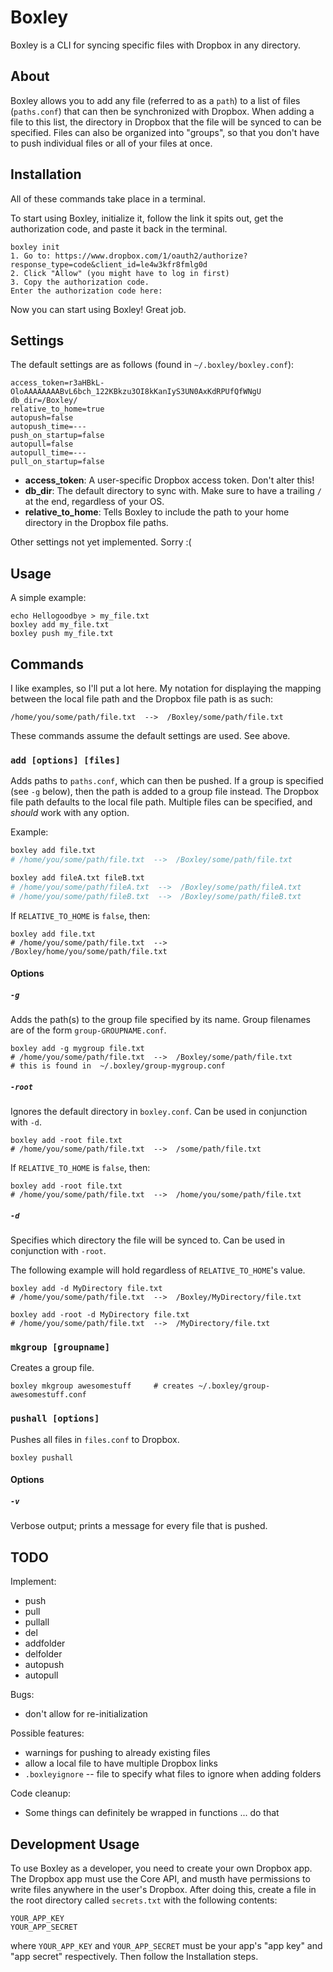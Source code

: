# Boxley
Boxley is a CLI for syncing specific files with Dropbox in any directory.

## About
Boxley allows you to add any file (referred to as a `path`) to a list of files (`paths.conf`) that can then be synchronized with Dropbox. When adding a file to this list, the directory in Dropbox that the file will be synced to can be specified. Files can also be organized into "groups", so that you don't have to push individual files or all of your files at once.

## Installation
All of these commands take place in a terminal.

To start using Boxley, initialize it, follow the link it spits out, get the authorization code, and paste it back in the terminal. 

```
boxley init
1. Go to: https://www.dropbox.com/1/oauth2/authorize?response_type=code&client_id=le4w3kfr8fmlg0d
2. Click "Allow" (you might have to log in first)
3. Copy the authorization code.
Enter the authorization code here: 
```

Now you can start using Boxley! Great job.

## Settings
The default settings are as follows (found in `~/.boxley/boxley.conf`):

```
access_token=r3aHBkL-OloAAAAAAAABvL6bch_122KBkzu3OI8kKanIyS3UN0AxKdRPUfQfWNgU
db_dir=/Boxley/
relative_to_home=true
autopush=false
autopush_time=---
push_on_startup=false
autopull=false
autopull_time=---
pull_on_startup=false
```

- **access_token**: A user-specific Dropbox access token. Don't alter this!
- **db_dir**: The default directory to sync with. Make sure to have a trailing `/` at the end, regardless of your OS.
- **relative_to_home**: Tells Boxley to include the path to your home directory in the Dropbox file paths.

Other settings not yet implemented. Sorry :(


## Usage
A simple example:

```
echo Hellogoodbye > my_file.txt
boxley add my_file.txt
boxley push my_file.txt
```

## Commands
I like examples, so I'll put a lot here. My notation for displaying the mapping between the local file path and the Dropbox file path is as such:

```
/home/you/some/path/file.txt  -->  /Boxley/some/path/file.txt
```

These commands assume the default settings are used. See above.

### `add [options] [files]`
Adds paths to `paths.conf`, which can then be pushed. If a group is specified (see `-g` below), then the path is added to a group file instead. The Dropbox file path defaults to the local file path. Multiple files can be specified, and *should* work with any option.

Example:

```bash
boxley add file.txt
# /home/you/some/path/file.txt  -->  /Boxley/some/path/file.txt

boxley add fileA.txt fileB.txt
# /home/you/some/path/fileA.txt  -->  /Boxley/some/path/fileA.txt
# /home/you/some/path/fileB.txt  -->  /Boxley/some/path/fileB.txt
```

If `RELATIVE_TO_HOME` is `false`, then:

```
boxley add file.txt
# /home/you/some/path/file.txt  -->  /Boxley/home/you/some/path/file.txt
```

#### Options

##### `-g`
Adds the path(s) to the group file specified by its name. Group filenames are of the form `group-GROUPNAME.conf`.

```
boxley add -g mygroup file.txt
# /home/you/some/path/file.txt  -->  /Boxley/some/path/file.txt
# this is found in  ~/.boxley/group-mygroup.conf
```

##### `-root`
Ignores the default directory in `boxley.conf`. Can be used in conjunction with `-d`.

```
boxley add -root file.txt
# /home/you/some/path/file.txt  -->  /some/path/file.txt
```

If `RELATIVE_TO_HOME` is `false`, then:

```
boxley add -root file.txt
# /home/you/some/path/file.txt  -->  /home/you/some/path/file.txt
```

##### `-d`
Specifies which directory the file will be synced to. Can be used in conjunction with `-root`.

The following example will hold regardless of `RELATIVE_TO_HOME`'s value.

```
boxley add -d MyDirectory file.txt
# /home/you/some/path/file.txt  -->  /Boxley/MyDirectory/file.txt

boxley add -root -d MyDirectory file.txt
# /home/you/some/path/file.txt  -->  /MyDirectory/file.txt
```

### `mkgroup [groupname]`
Creates a group file.

```
boxley mkgroup awesomestuff     # creates ~/.boxley/group-awesomestuff.conf
```

### `pushall [options]`
Pushes all files in `files.conf` to Dropbox.

```
boxley pushall
```

#### Options
##### `-v`
Verbose output; prints a message for every file that is pushed.

## TODO
Implement:

- push
- pull
- pullall
- del
- addfolder
- delfolder
- autopush
- autopull

Bugs:

- don't allow for re-initialization

Possible features:

- warnings for pushing to already existing files
- allow a local file to have multiple Dropbox links
- `.boxleyignore` -- file to specify what files to ignore when adding folders

Code cleanup:

- Some things can definitely be wrapped in functions ... do that

## Development Usage
To use Boxley as a developer, you need to create your own Dropbox app. The Dropbox app must use the Core API, and musth have permissions to write files anywhere in the user's Dropbox. After doing this, create a file in the root directory called `secrets.txt` with the following contents:

```
YOUR_APP_KEY
YOUR_APP_SECRET
```

where `YOUR_APP_KEY` and `YOUR_APP_SECRET` must be your app's "app key" and "app secret" respectively. Then follow the Installation steps.